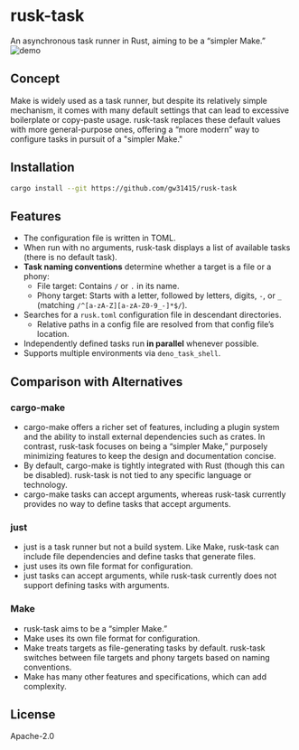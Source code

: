 # rusk-task

An asynchronous task runner in Rust, aiming to be a “simpler Make.”
![demo](https://github.com/user-attachments/assets/ee622cc9-8ebd-4ade-8cee-062e9eb8e2b3)

## Concept

Make is widely used as a task runner, but despite its relatively simple mechanism, it comes with many default settings that can lead to excessive boilerplate or copy-paste usage. rusk-task replaces these default values with more general-purpose ones, offering a “more modern” way to configure tasks in pursuit of a "simpler Make."

## Installation

```bash
cargo install --git https://github.com/gw31415/rusk-task
```

## Features

- The configuration file is written in TOML.
- When run with no arguments, rusk-task displays a list of available tasks (there is no default task).
- **Task naming conventions** determine whether a target is a file or a phony:
  - File target: Contains `/` or `.` in its name.
  - Phony target: Starts with a letter, followed by letters, digits, `-`, or `_` (matching `/^[a-zA-Z][a-zA-Z0-9_-]*$/`).
- Searches for a `rusk.toml` configuration file in descendant directories.
  - Relative paths in a config file are resolved from that config file’s location.
- Independently defined tasks run **in parallel** whenever possible.
- Supports multiple environments via `deno_task_shell`.

## Comparison with Alternatives

### cargo-make

- cargo-make offers a richer set of features, including a plugin system and the ability to install external dependencies such as crates. In contrast, rusk-task focuses on being a “simpler Make,” purposely minimizing features to keep the design and documentation concise.
- By default, cargo-make is tightly integrated with Rust (though this can be disabled). rusk-task is not tied to any specific language or technology.
- cargo-make tasks can accept arguments, whereas rusk-task currently provides no way to define tasks that accept arguments.

### just

- just is a task runner but not a build system. Like Make, rusk-task can include file dependencies and define tasks that generate files.
- just uses its own file format for configuration.
- just tasks can accept arguments, while rusk-task currently does not support defining tasks with arguments.

### Make

- rusk-task aims to be a “simpler Make.”
- Make uses its own file format for configuration.
- Make treats targets as file-generating tasks by default. rusk-task switches between file targets and phony targets based on naming conventions.
- Make has many other features and specifications, which can add complexity.

## License

Apache-2.0
